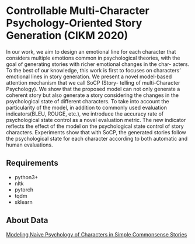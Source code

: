 # Controllable Multi-Character Psychology-Oriented Story Generation (CIKM 2020)

In our work, we aim to design an emotional line for each character that considers multiple emotions common in psychological theories, with the goal of generating stories with richer emotional changes in the char- acters. To the best of our knowledge, this work is first to focuses on characters’ emotional lines in story generation. We present a novel model-based attention mechanism that we call SoCP (Story- telling of multi-Character Psychology). We show that the proposed model can not only generate a coherent story but also generate a story considering the changes in the psychological state of different characters. To take into account the particularity of the model, in addition to commonly used evaluation indicators(BLEU, ROUGE, etc.), we introduce the accuracy rate of psychological state control as a novel evaluation metric. The new indicator reflects the effect of the model on the psychological state control of story characters. Experiments show that with SoCP, the generated stories follow the psychological state for each character according to both automatic and human evaluations.

## Requirements
- python3+
- nltk
- pytorch
- tqdm
- sklearn

## About Data
[Modeling Naive Psychology of Characters in Simple Commonsense Stories](https://uwnlp.github.io/storycommonsense/)
